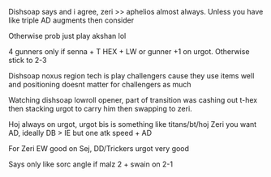 Dishsoap says and i agree, zeri >> aphelios almost always.
Unless you have like triple AD augments then consider

Otherwise prob just play akshan lol

4 gunners only if senna + T HEX + LW or gunner +1 on urgot. Otherwise stick to 2-3

Dishsoap noxus region tech is play challengers cause they use items well and positioning doesnt matter for challengers as much


Watching dishsoap lowroll opener, part of transition was cashing out t-hex then stacking urgot to carry him then swapping to zeri. 

Hoj always on urgot, urgot bis is something like titans/bt/hoj
Zeri you want AD, ideally DB > IE but one atk speed + AD


For Zeri EW good on Sej, DD/Trickers urgot very good

Says only like sorc angle if malz 2 + swain on 2-1